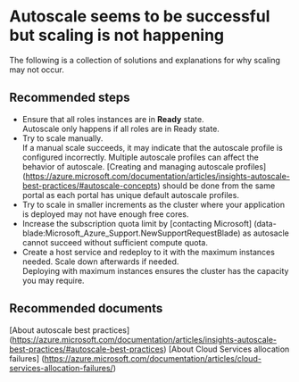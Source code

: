 <properties 
	pageTitle="Autoscale seems to be successful but scaling is not happening"
	description="Autoscale seems to be successful but scaling is not happening"
	service="microsoft.classiccompute"
	resource="domainnames"
	authors="jluk"
	displayOrder="5"
	selfHelpType="resource"
	supportTopicIds=""
	resourceTags=""	 
	productPesIds=""
	cloudEnvironments="public"
/>

# Autoscale seems to be successful but scaling is not happening
The following is a collection of solutions and explanations for why scaling may not occur. <br>

## **Recommended steps**
* Ensure that all roles instances are in **Ready** state. <br>
Autoscale only happens if all roles are in Ready state. <br>
* Try to scale manually.<br>
If a manual scale succeeds, it may indicate that the autoscale profile is configured incorrectly. Multiple autoscale profiles can affect the behavior of autoscale. [Creating and managing autoscale profiles] (https://azure.microsoft.com/documentation/articles/insights-autoscale-best-practices/#autoscale-concepts) should be done from the same portal as each portal has unique default autoscale profiles. <br>
* Try to scale in smaller increments as the cluster where your application is deployed may not have enough free cores. <br>
* Increase the subscription quota limit by [contacting Microsoft] (data-blade:Microsoft_Azure_Support.NewSupportRequestBlade) as autosacle cannot succeed without sufficient compute quota. <br>
* Create a host service and redeploy to it with the maximum instances needed. Scale down afterwards if needed. <br>
Deploying with maximum instances ensures the cluster has the capacity you may require. <br>

## **Recommended documents**
[About autoscale best practices] (https://azure.microsoft.com/documentation/articles/insights-autoscale-best-practices/#autoscale-best-practices)
[About Cloud Services allocation failures] (https://azure.microsoft.com/documentation/articles/cloud-services-allocation-failures/) <br>

